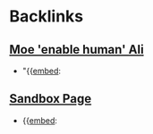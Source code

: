 
# Backlinks
## [Moe 'enable human' Ali](<Moe 'enable human' Ali.md>)
- "{{[embed](<embed.md>):

## [Sandbox Page](<Sandbox Page.md>)
- {{[embed](<embed.md>):

